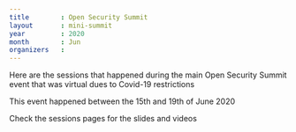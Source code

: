 ```yaml
---
title        : Open Security Summit
layout       : mini-summit
year         : 2020
month        : Jun
organizers   :
---
```


Here are the sessions that happened during the main Open Security Summit event that was virtual dues to Covid-19 restrictions

This event happened between the 15th and 19th of June 2020

Check the sessions pages for the slides and videos